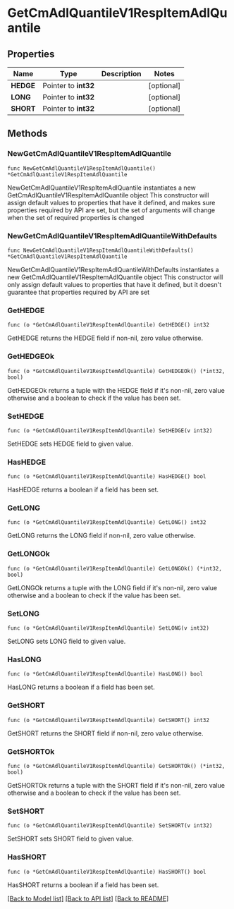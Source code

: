# GetCmAdlQuantileV1RespItemAdlQuantile

## Properties

Name | Type | Description | Notes
------------ | ------------- | ------------- | -------------
**HEDGE** | Pointer to **int32** |  | [optional] 
**LONG** | Pointer to **int32** |  | [optional] 
**SHORT** | Pointer to **int32** |  | [optional] 

## Methods

### NewGetCmAdlQuantileV1RespItemAdlQuantile

`func NewGetCmAdlQuantileV1RespItemAdlQuantile() *GetCmAdlQuantileV1RespItemAdlQuantile`

NewGetCmAdlQuantileV1RespItemAdlQuantile instantiates a new GetCmAdlQuantileV1RespItemAdlQuantile object
This constructor will assign default values to properties that have it defined,
and makes sure properties required by API are set, but the set of arguments
will change when the set of required properties is changed

### NewGetCmAdlQuantileV1RespItemAdlQuantileWithDefaults

`func NewGetCmAdlQuantileV1RespItemAdlQuantileWithDefaults() *GetCmAdlQuantileV1RespItemAdlQuantile`

NewGetCmAdlQuantileV1RespItemAdlQuantileWithDefaults instantiates a new GetCmAdlQuantileV1RespItemAdlQuantile object
This constructor will only assign default values to properties that have it defined,
but it doesn't guarantee that properties required by API are set

### GetHEDGE

`func (o *GetCmAdlQuantileV1RespItemAdlQuantile) GetHEDGE() int32`

GetHEDGE returns the HEDGE field if non-nil, zero value otherwise.

### GetHEDGEOk

`func (o *GetCmAdlQuantileV1RespItemAdlQuantile) GetHEDGEOk() (*int32, bool)`

GetHEDGEOk returns a tuple with the HEDGE field if it's non-nil, zero value otherwise
and a boolean to check if the value has been set.

### SetHEDGE

`func (o *GetCmAdlQuantileV1RespItemAdlQuantile) SetHEDGE(v int32)`

SetHEDGE sets HEDGE field to given value.

### HasHEDGE

`func (o *GetCmAdlQuantileV1RespItemAdlQuantile) HasHEDGE() bool`

HasHEDGE returns a boolean if a field has been set.

### GetLONG

`func (o *GetCmAdlQuantileV1RespItemAdlQuantile) GetLONG() int32`

GetLONG returns the LONG field if non-nil, zero value otherwise.

### GetLONGOk

`func (o *GetCmAdlQuantileV1RespItemAdlQuantile) GetLONGOk() (*int32, bool)`

GetLONGOk returns a tuple with the LONG field if it's non-nil, zero value otherwise
and a boolean to check if the value has been set.

### SetLONG

`func (o *GetCmAdlQuantileV1RespItemAdlQuantile) SetLONG(v int32)`

SetLONG sets LONG field to given value.

### HasLONG

`func (o *GetCmAdlQuantileV1RespItemAdlQuantile) HasLONG() bool`

HasLONG returns a boolean if a field has been set.

### GetSHORT

`func (o *GetCmAdlQuantileV1RespItemAdlQuantile) GetSHORT() int32`

GetSHORT returns the SHORT field if non-nil, zero value otherwise.

### GetSHORTOk

`func (o *GetCmAdlQuantileV1RespItemAdlQuantile) GetSHORTOk() (*int32, bool)`

GetSHORTOk returns a tuple with the SHORT field if it's non-nil, zero value otherwise
and a boolean to check if the value has been set.

### SetSHORT

`func (o *GetCmAdlQuantileV1RespItemAdlQuantile) SetSHORT(v int32)`

SetSHORT sets SHORT field to given value.

### HasSHORT

`func (o *GetCmAdlQuantileV1RespItemAdlQuantile) HasSHORT() bool`

HasSHORT returns a boolean if a field has been set.


[[Back to Model list]](../README.md#documentation-for-models) [[Back to API list]](../README.md#documentation-for-api-endpoints) [[Back to README]](../README.md)



